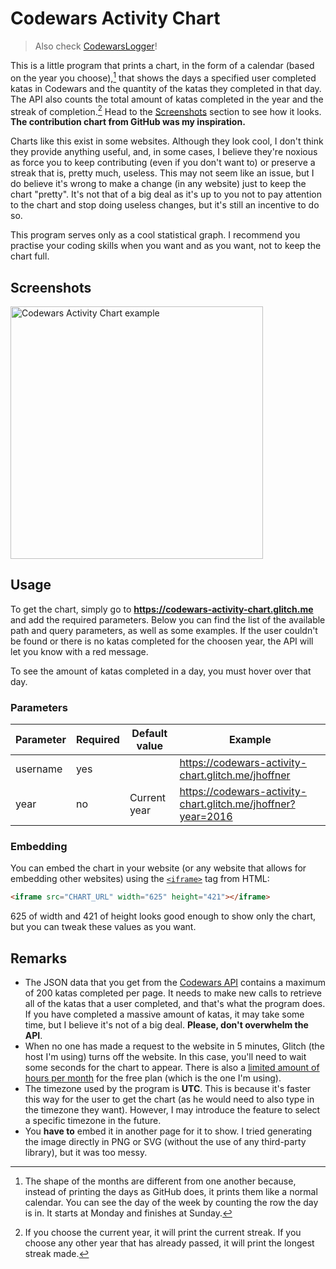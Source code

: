 # Codewars Activity Chart

> Also check [CodewarsLogger](https://github.com/JoseDeFreitas/CodewarsLogger)!

This is a little program that prints a chart, in the form of a calendar (based
on the year you choose),[^1] that shows the days a specified user completed katas
in Codewars and the quantity of the katas they completed in that day. The API also
counts the total amount of katas completed in the year and the streak of completion.[^2]
Head to the [Screenshots](#screenshots) section to see how it looks. **The contribution
chart from GitHub was my inspiration.**

Charts like this exist in some websites. Although they look cool, I don't think
they provide anything useful, and, in some cases, I believe they're noxious as
force you to keep contributing (even if you don't want to) or preserve a streak
that is, pretty much, useless. This may not seem like an issue, but I do believe
it's wrong to make a change (in any website) just to keep the chart "pretty".
It's not that of a big deal as it's up to you not to pay attention to the chart
and stop doing useless changes, but it's still an incentive to do so.

This program serves only as a cool statistical graph. I recommend you practise your
coding skills when you want and as you want, not to keep the chart full.

## Screenshots

<a href="https://codewars-activity-chart.glitch.me/jhoffner?year=2016"><img alt="Codewars Activity Chart example" src="https://user-images.githubusercontent.com/37962411/226577099-7de8863c-9044-4b4b-941f-b2e175d09435.png" height="404"/></a>

## Usage

To get the chart, simply go to **https://codewars-activity-chart.glitch.me** and
add the required parameters. Below you can find the list of the available path
and query parameters, as well as some examples. If the user couldn't be found or
there is no katas completed for the choosen year, the API will let you know with
a red message.

To see the amount of katas completed in a day, you must hover over that day.

### Parameters

| Parameter          | Required | Default value    | Example                                                               |
| ------------------ | -------- | ---------------- | --------------------------------------------------------------------- |
| username           | yes      |                  | https://codewars-activity-chart.glitch.me/jhoffner                    |
| year               | no       | Current year     | https://codewars-activity-chart.glitch.me/jhoffner?year=2016          |

### Embedding

You can embed the chart in your website (or any website that allows for embedding
other websites) using the [`<iframe>`](https://developer.mozilla.org/en-US/docs/Web/HTML/Element/iframe)
tag from HTML:

```html
<iframe src="CHART_URL" width="625" height="421"></iframe>
```

625 of width and 421 of height looks good enough to show only the chart, but you
can tweak these values as you want.

## Remarks

- The JSON data that you get from the [Codewars API](https://dev.codewars.com/)
contains a maximum of 200 katas completed per page. It needs to make new calls
to retrieve all of the katas that a user completed, and that's what the program
does. If you have completed a massive amount of katas, it may take some time, but
I believe it's not of a big deal. **Please, don't overwhelm the API**.
- When no one has made a request to the website in 5 minutes, Glitch (the host
I'm using) turns off the website. In this case, you'll need to wait some seconds for
the chart to appear. There is also a [limited amount of hours per month](https://help.glitch.com/kb/article/17-technical-restrictions/)
for the free plan (which is the one I'm using).
- The timezone used by the program is **UTC**. This is because it's faster this way
for the user to get the chart (as he would need to also type in the timezone they
want). However, I may introduce the feature to select a specific timezone in the
future.
- You **have to** embed it in another page for it to show. I tried generating the
image directly in PNG or SVG (without the use of any third-party library), but it was
too messy.

[^1]: The shape of the months are different from one another because, instead of
printing the days as GitHub does, it prints them like a normal calendar. You can
see the day of the week by counting the row the day is in. It starts at Monday and
finishes at Sunday.
[^2]: If you choose the current year, it will print the current streak. If you
choose any other year that has already passed, it will print the longest streak
made.
